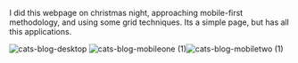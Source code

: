 I did this webpage on christmas night, approaching mobile-first methodology, and using some grid techniques. Its a simple page, but has all this applications.

![cats-blog-desktop](https://github.com/ghimelcandido/cats-blog/assets/105327320/ca824da2-6ae6-4d9e-aeae-f88109035f4f)
![cats-blog-mobileone (1)](https://github.com/ghimelcandido/cats-blog/assets/105327320/c4068e5d-995a-4323-9758-e5b90f385c0f)![cats-blog-mobiletwo (1)](https://github.com/ghimelcandido/cats-blog/assets/105327320/0ae6df09-eec2-4c09-b4df-791cf2d40711)

